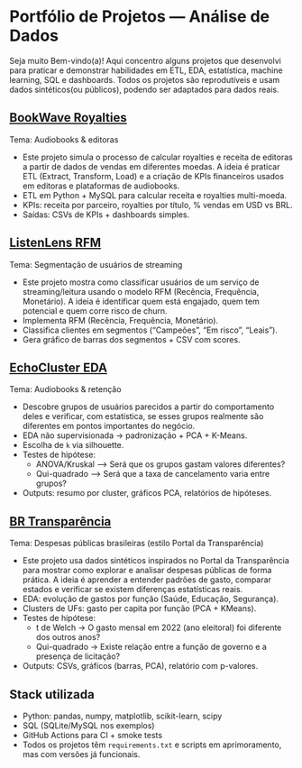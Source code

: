 # Portfólio de Projetos — Análise de Dados

Seja muito Bem-vindo(a)! Aqui concentro alguns projetos que desenvolvi para praticar e demonstrar habilidades em ETL, EDA, estatística, machine learning, SQL e dashboards.
Todos os projetos são reprodutíveis e usam dados sintéticos(ou públicos), podendo ser adaptados para dados reais.

## [BookWave Royalties](./bookwave-royalties)
Tema: Audiobooks & editoras 
- Este projeto simula o processo de calcular royalties e receita de editoras a partir de dados de vendas em diferentes moedas.
    A ideia é praticar ETL (Extract, Transform, Load) e a criação de KPIs financeiros usados em editoras e plataformas de audiobooks.
- ETL em Python + MySQL para calcular receita e royalties multi-moeda.
- KPIs: receita por parceiro, royalties por título, % vendas em USD vs BRL.
- Saídas: CSVs de KPIs + dashboards simples.

## [ListenLens RFM](./listenlens-rfm)
Tema: Segmentação de usuários de streaming
- Este projeto mostra como classificar usuários de um serviço de streaming/leitura usando o modelo RFM (Recência, Frequência, Monetário).
    A ideia é identificar quem está engajado, quem tem potencial e quem corre risco de churn.
- Implementa RFM (Recência, Frequência, Monetário).
- Classifica clientes em segmentos (“Campeões”, “Em risco”, “Leais”).
- Gera gráfico de barras dos segmentos + CSV com scores.

## [EchoCluster EDA](./echocluster-eda-hypothesis)
Tema: Audiobooks & retenção  
- Descobre grupos de usuários parecidos a partir do comportamento deles e verificar, com estatística, se esses grupos realmente são diferentes em pontos importantes do negócio.
- EDA não supervisionada -> padronização + PCA + K-Means.
- Escolha de `k` via silhouette.
- Testes de hipótese:
    - ANOVA/Kruskal —> Será que os grupos gastam valores diferentes?
    - Qui-quadrado —> Será que a taxa de cancelamento varia entre grupos?
- Outputs: resumo por cluster, gráficos PCA, relatórios de hipóteses.

## [BR Transparência](./br-transparencia-despesas-eda)
Tema: Despesas públicas brasileiras (estilo Portal da Transparência)
- Este projeto usa dados sintéticos inspirados no Portal da Transparência para mostrar como explorar e analisar despesas públicas de forma prática.
    A ideia é aprender a entender padrões de gasto, comparar estados e verificar se existem diferenças estatísticas reais.
- EDA: evolução de gastos por função (Saúde, Educação, Segurança).
- Clusters de UFs: gasto per capita por função (PCA + KMeans).
- Testes de hipótese:
  - t de Welch -> O gasto mensal em 2022 (ano eleitoral) foi diferente dos outros anos?
  - Qui-quadrado -> Existe relação entre a função de governo e a presença de licitação?
- Outputs: CSVs, gráficos (barras, PCA), relatório com p-valores.

## Stack utilizada
- Python: pandas, numpy, matplotlib, scikit-learn, scipy
- SQL (SQLite/MySQL nos exemplos)
- GitHub Actions para CI + smoke tests
- Todos os projetos têm `requirements.txt` e scripts em aprimoramento, mas com versões já funcionais.